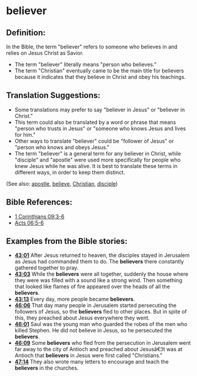 # believer #

## Definition: ##

In the Bible, the term "believer" refers to someone who believes in and relies on Jesus Christ as Savior.

* The term "believer" literally means "person who believes."
* The term "Christian" eventually came to be the main title for believers because it indicates that they believe in Christ and obey his teachings.

## Translation Suggestions: ##

* Some translations may prefer to say "believer in Jesus" or "believer in Christ."
* This term could also be translated by a word or phrase that means "person who trusts in Jesus" or "someone who knows Jesus and lives for him."
* Other ways to translate "believer" could be "follower of Jesus" or "person who knows and obeys Jesus."
* The term "believer" is a general term for any believer in Christ, while "disciple" and "apostle" were used more specifically for people who knew Jesus while he was alive. It is best to translate these terms in different ways, in order to keep them distinct.

(See also: [apostle](../kt/apostle.md), [believe](../kt/believe.md), [Christian](../kt/christian.md), [disciple](../kt/disciple.md))

## Bible References: ##

* [1 Corinthians 09:3-6](en/tn/1co/help/09/03)
* [Acts 06:5-6](en/tn/act/help/06/05)

## Examples from the Bible stories: ##

* __[43:01](en/tn/obs/help/43/01)__ After Jesus returned to heaven, the disciples stayed in Jerusalem as Jesus had commanded them to do. The __believers__  there constantly gathered together to pray.
* __[43:03](en/tn/obs/help/43/03)__ While the __believers__  were all together, suddenly the house where they were was filled with a sound like a strong wind. Then something that looked like flames of fire appeared over the heads of all the __believers__.
* __[43:13](en/tn/obs/help/43/13)__ Every day, more people became __believers__.
* __[46:06](en/tn/obs/help/46/06)__ That day many people in Jerusalem started persecuting the followers of Jesus, so the __believers__  fled to other places. But in spite of this, they preached about Jesus everywhere they went.
* __[46:01](en/tn/obs/help/46/01)__ Saul was the young man who guarded the robes of the men who killed Stephen. He did not believe in Jesus, so he persecuted the __believers__.
* __[46:09](en/tn/obs/help/46/09)__ Some __believers__  who fled from the persecution in Jerusalem went far away to the city of Antioch and preached about Jesusâ€¦It was at Antioch that __believers__  in Jesus were first called "Christians."
* __[47:14](en/tn/obs/help/47/14)__ They also wrote many letters to encourage and teach the __believers__  in the churches.